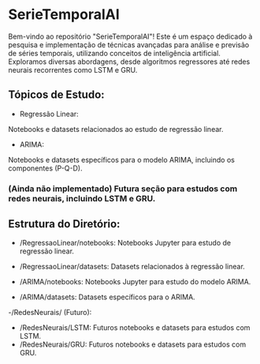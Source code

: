 # SerieTemporalAI
Bem-vindo ao repositório "SerieTemporalAI"! Este é um espaço dedicado à pesquisa e implementação de técnicas avançadas para análise e previsão de séries temporais, utilizando conceitos de inteligência artificial. Exploramos diversas abordagens, desde algoritmos regressores até redes neurais recorrentes como LSTM e GRU.

## Tópicos de Estudo:

- Regressão Linear:

Notebooks e datasets relacionados ao estudo de regressão linear.

- ARIMA:

Notebooks e datasets específicos para o modelo ARIMA, incluindo os componentes (P-Q-D).


### (Ainda não implementado) Futura seção para estudos com redes neurais, incluindo LSTM e GRU.

## Estrutura do Diretório:

- /RegressaoLinear/notebooks: Notebooks Jupyter para estudo de regressão linear.

- /RegressaoLinear/datasets: Datasets relacionados à regressão linear.

- /ARIMA/notebooks: Notebooks Jupyter para estudo do modelo ARIMA.

- /ARIMA/datasets: Datasets específicos para o ARIMA.

-/RedesNeurais/ (Futuro):
  - /RedesNeurais/LSTM: Futuros notebooks e datasets para estudos com LSTM.
  - /RedesNeurais/GRU: Futuros notebooks e datasets para estudos com GRU.
